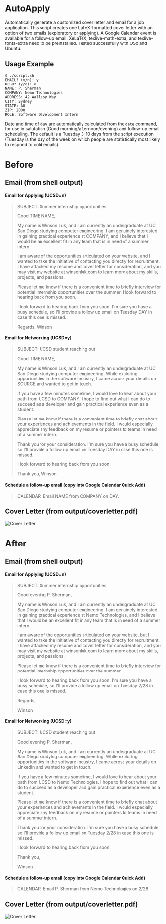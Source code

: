 AutoApply
===

Automatically generate a customized cover letter and email for a job application. This script creates one LaTeX-formatted cover letter with an option of two emails (exploratory or applying). A Google Calendar event is available for a follow-up email. XeLaTeX, texlive-math-extra, and texlive-fonts-extra need to be preinstalled. Tested successfully with OSx and Ubuntu.

Usage Example
---
~~~
$ ./script.sh
EMAIL? (y/n): y
UCSD? (y/n): n
NAME: P. Sherman
COMPANY: Nemo Technologies
ADDRESS: 42 Wallaby Way
CITY: Sydney
STATE: AU
ZIP: 2000
ROLE: Software Development Intern
~~~

Date and time of day are automatically calculated from the `date` command,
for use in salutation (Good morning/afternoon/evening) and follow-up email
scheduling. The default is a Tuesday 3-10 days from the script execution
(Tuesday is the day of the week on which people are statistically most likely
to respond to cold emails).

Before
===

Email (from shell output)
---

#### Email for Applying (UCSD=n)
>SUBJECT: Summer internship opportunities
>
>Good TIME NAME,
>
>My name is Winson Luk, and I am currently an undergraduate at UC San Diego studying computer engineering. I am genuinely interested in gaining practical experience at COMPANY, and I believe that I would be an excellent fit in any team that is in need of a summer intern.
>
>I am aware of the opportunities articulated on your website, and I wanted to take the initiative of contacting you directly for recruitment. I have attached my resume and cover letter for consideration, and you may visit my website at winsonluk.com to learn more about my skills, projects, and passions.
>
>Please let me know if there is a convenient time to briefly interview for potential internship opportunities over the summer. I look forward to hearing back from you soon.
>
>I look forward to hearing back from you soon. I'm sure you have a busy schedule, so I'll provide a follow up email on Tuesday DAY in case this one is missed.
>
>Regards,
>Winson

#### Email for Networking (UCSD=y)
>SUBJECT: UCSD student reaching out
>
>Good TIME NAME,
>
>My name is Winson Luk, and I am currently an undergraduate at UC San Diego studying computer engineering. While exploring opportunities in the software industry, I came across your details on SOURCE and wanted to get in touch.
>
>If you have a few minutes sometime, I would love to hear about your path from UCSD to COMPANY. I hope to find out what I can do to succeed as a developer and gain practical experience even as a student.
>
>Please let me know if there is a convenient time to briefly chat about your experiences and achievements in the field. I would especially appreciate any feedback on my resume or pointers to teams in need of a summer intern.
>
>Thank you for your consideration. I'm sure you have a busy schedule, so I'll provide a follow up email on Tuesday DAY in case this one is missed.
>
>I look forward to hearing back from you soon.
>
>Thank you,
>Winson

#### Schedule a follow-up email (copy into Google Calendar Quick Add)
>  CALENDAR: Email NAME from COMPANY on DAY.

Cover Letter (from output/coverletter.pdf)
---
![Cover Letter](docs/images/coverletter_src.png)

After
===

Email (from shell output)
---

#### Email for Applying (UCSD=n)
>SUBJECT: Summer internship opportunities
>
>Good evening P. Sherman,
>
>My name is Winson Luk, and I am currently an undergraduate at UC San Diego studying computer engineering. I am genuinely interested in gaining practical experience at Nemo Technologies, and I believe that I would be an excellent fit in any team that is in need of a summer intern.
>
>I am aware of the opportunities articulated on your website, but I wanted to take the initiative of contacting you directly for recruitment. I have attached my resume and cover letter for consideration, and you may visit my website at winsonluk.com to learn more about my skills, projects, and passions.
>
>Please let me know if there is a convenient time to briefly interview for potential internship opportunities over the summer.
>
>I look forward to hearing back from you soon. I'm sure you have a busy schedule, so I'll provide a follow up email on Tuesday 2/28 in case this one is missed.
>
>Regards,
>
>Winson

#### Email for Networking (UCSD=y)

>SUBJECT: UCSD student reaching out
>
>Good evening P. Sherman,
>
>My name is Winson Luk, and I am currently an undergraduate at UC San Diego studying computer engineering. While exploring opportunities in the software industry, I came across your details on LinkedIn and wanted to get in touch.
>
>If you have a few minutes sometime, I would love to hear about your path from UCSD to Nemo Technologies. I hope to find out what I can do to succeed as a developer and gain practical experience even as a student.
>
>Please let me know if there is a convenient time to briefly chat about your experiences and achievements in the field. I would especially appreciate any feedback on my resume or pointers to teams in need of a summer intern.
>
>Thank you for your consideration. I'm sure you have a busy schedule, so I'll provide a follow up email on Tuesday 2/28 in case this one is missed.
>
>I look forward to hearing back from you soon.
>
>Thank you,
>
>Winson

#### Schedule a follow-up email (copy into Google Calendar Quick Add)
>  CALENDAR: Email P. Sherman from Nemo Technologies on 2/28

Cover Letter (from output/coverletter.pdf)
---
![Cover Letter](docs/images/coverletter.png)
